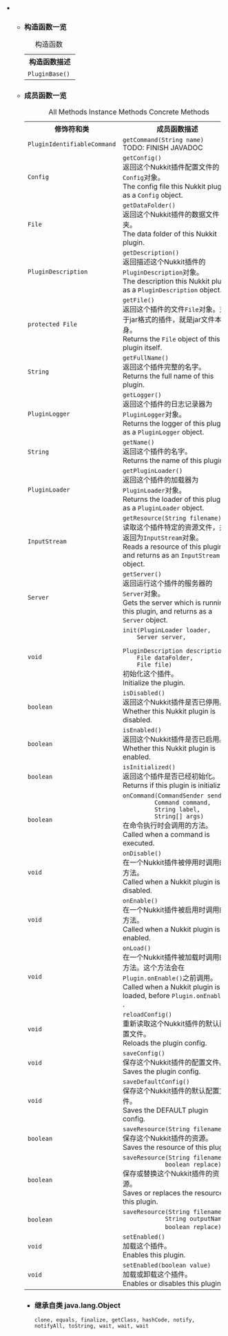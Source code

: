 <div class="summary">
<ul class="blockList">
<li class="blockList">
<!-- ======== CONSTRUCTOR SUMMARY ======== -->
<ul class="blockList">
<li class="blockList"><a name="constructor.summary">
<!--   -->
</a>
<h3>构造函数一览</h3>
<table class="memberSummary" border="0" cellpadding="3" cellspacing="0" summary="Constructor Summary table, listing constructors, and an explanation">
<caption><span>构造函数</span><span class="tabEnd"> </span></caption>
<tr>
<th>构造函数描述</th>
</tr>
<tr class="altColor">
<td class="colOne"><code><span class="memberNameLink"><a >PluginBase</a></span>()</code> </td>
</tr>
</table>
</li>
</ul>
<!-- ========== METHOD SUMMARY =========== -->
<ul class="blockList">
<li class="blockList"><a name="method.summary">
<!--   -->
</a>
<h3>成员函数一览</h3>
<table class="memberSummary" border="0" cellpadding="3" cellspacing="0" summary="Method Summary table, listing methods, and an explanation">
<caption><span id="t0" class="activeTableTab"><span>All Methods</span><span class="tabEnd"> </span></span><span id="t2" class="tableTab"><span><a >Instance Methods</a></span><span class="tabEnd"> </span></span><span id="t4" class="tableTab"><span><a >Concrete Methods</a></span><span class="tabEnd"> </span></span></caption>
<tr>
<th>修饰符和类</th>
<th>成员函数描述</th>
</tr>
<tr id="i0" class="altColor">
<td class="colFirst"><code><a  title="interface in cn.nukkit.command">PluginIdentifiableCommand</a></code></td>
<td class="colLast"><code><span class="memberNameLink"><a >getCommand</a></span>(<a  title="class or interface in java.lang">String</a> name)</code>
<div class="block">TODO: FINISH JAVADOC</div>
</td>
</tr>
<tr id="i1" class="rowColor">
<td class="colFirst"><code><a  title="class in cn.nukkit.utils">Config</a></code></td>
<td class="colLast"><code><span class="memberNameLink"><a >getConfig</a></span>()</code>
<div class="block">返回这个Nukkit插件配置文件的<a  title="class in cn.nukkit.utils"><code>Config</code></a>对象。<br/>
 The config file this Nukkit plugin as a <a  title="class in cn.nukkit.utils"><code>Config</code></a> object.</div>
</td>
</tr>
<tr id="i2" class="altColor">
<td class="colFirst"><code><a  title="class or interface in java.io">File</a></code></td>
<td class="colLast"><code><span class="memberNameLink"><a >getDataFolder</a></span>()</code>
<div class="block">返回这个Nukkit插件的数据文件夹。<br/>
 The data folder of this Nukkit plugin.</div>
</td>
</tr>
<tr id="i3" class="rowColor">
<td class="colFirst"><code><a  title="class in cn.nukkit.plugin">PluginDescription</a></code></td>
<td class="colLast"><code><span class="memberNameLink"><a >getDescription</a></span>()</code>
<div class="block">返回描述这个Nukkit插件的<a  title="class in cn.nukkit.plugin"><code>PluginDescription</code></a>对象。<br/>
 The description this Nukkit plugin as a <a  title="class in cn.nukkit.plugin"><code>PluginDescription</code></a> object.</div>
</td>
</tr>
<tr id="i4" class="altColor">
<td class="colFirst"><code>protected <a  title="class or interface in java.io">File</a></code></td>
<td class="colLast"><code><span class="memberNameLink"><a >getFile</a></span>()</code>
<div class="block">返回这个插件的文件<code>File</code>对象。对于jar格式的插件，就是jar文件本身。<br/>
 Returns the <code>File</code> object of this plugin itself.</div>
</td>
</tr>
<tr id="i5" class="rowColor">
<td class="colFirst"><code><a  title="class or interface in java.lang">String</a></code></td>
<td class="colLast"><code><span class="memberNameLink"><a >getFullName</a></span>()</code>
<div class="block">返回这个插件完整的名字。<br/>
 Returns the full name of this plugin.</div>
</td>
</tr>
<tr id="i6" class="altColor">
<td class="colFirst"><code><a  title="class in cn.nukkit.plugin">PluginLogger</a></code></td>
<td class="colLast"><code><span class="memberNameLink"><a >getLogger</a></span>()</code>
<div class="block">返回这个插件的日志记录器为<a  title="class in cn.nukkit.plugin"><code>PluginLogger</code></a>对象。<br/>
 Returns the logger of this plugin as a <a  title="class in cn.nukkit.plugin"><code>PluginLogger</code></a> object.</div>
</td>
</tr>
<tr id="i7" class="rowColor">
<td class="colFirst"><code><a  title="class or interface in java.lang">String</a></code></td>
<td class="colLast"><code><span class="memberNameLink"><a >getName</a></span>()</code>
<div class="block">返回这个插件的名字。<br/>
 Returns the name of this plugin.</div>
</td>
</tr>
<tr id="i8" class="altColor">
<td class="colFirst"><code><a  title="interface in cn.nukkit.plugin">PluginLoader</a></code></td>
<td class="colLast"><code><span class="memberNameLink"><a >getPluginLoader</a></span>()</code>
<div class="block">返回这个插件的加载器为<a  title="interface in cn.nukkit.plugin"><code>PluginLoader</code></a>对象。<br/>
 Returns the loader of this plugin as a <a  title="interface in cn.nukkit.plugin"><code>PluginLoader</code></a> object.</div>
</td>
</tr>
<tr id="i9" class="rowColor">
<td class="colFirst"><code><a  title="class or interface in java.io">InputStream</a></code></td>
<td class="colLast"><code><span class="memberNameLink"><a >getResource</a></span>(<a  title="class or interface in java.lang">String</a> filename)</code>
<div class="block">读取这个插件特定的资源文件，并返回为<code>InputStream</code>对象。<br/>
 Reads a resource of this plugin, and returns as an <code>InputStream</code> object.</div>
</td>
</tr>
<tr id="i10" class="altColor">
<td class="colFirst"><code><a  title="class in cn.nukkit">Server</a></code></td>
<td class="colLast"><code><span class="memberNameLink"><a >getServer</a></span>()</code>
<div class="block">返回运行这个插件的服务器的<a  title="class in cn.nukkit"><code>Server</code></a>对象。<br/>
 Gets the server which is running this plugin, and returns as a <a  title="class in cn.nukkit"><code>Server</code></a> object.</div>
</td>
</tr>
<tr id="i11" class="rowColor">
<td class="colFirst"><code>void</code></td>
<td class="colLast"><code><span class="memberNameLink"><a >init</a></span>(<a  title="interface in cn.nukkit.plugin">PluginLoader</a> loader,
    <a  title="class in cn.nukkit">Server</a> server,
    <a  title="class in cn.nukkit.plugin">PluginDescription</a> description,
    <a  title="class or interface in java.io">File</a> dataFolder,
    <a  title="class or interface in java.io">File</a> file)</code>
<div class="block">初始化这个插件。<br/>
 Initialize the plugin.</div>
</td>
</tr>
<tr id="i12" class="altColor">
<td class="colFirst"><code>boolean</code></td>
<td class="colLast"><code><span class="memberNameLink"><a >isDisabled</a></span>()</code>
<div class="block">返回这个Nukkit插件是否已停用。<br/>
 Whether this Nukkit plugin is disabled.</div>
</td>
</tr>
<tr id="i13" class="rowColor">
<td class="colFirst"><code>boolean</code></td>
<td class="colLast"><code><span class="memberNameLink"><a >isEnabled</a></span>()</code>
<div class="block">返回这个Nukkit插件是否已启用。<br/>
 Whether this Nukkit plugin is enabled.</div>
</td>
</tr>
<tr id="i14" class="altColor">
<td class="colFirst"><code>boolean</code></td>
<td class="colLast"><code><span class="memberNameLink"><a >isInitialized</a></span>()</code>
<div class="block">返回这个插件是否已经初始化。<br/>
 Returns if this plugin is initialized.</div>
</td>
</tr>
<tr id="i15" class="rowColor">
<td class="colFirst"><code>boolean</code></td>
<td class="colLast"><code><span class="memberNameLink"><a >onCommand</a></span>(<a  title="interface in cn.nukkit.command">CommandSender</a> sender,
         <a  title="class in cn.nukkit.command">Command</a> command,
         <a  title="class or interface in java.lang">String</a> label,
         <a  title="class or interface in java.lang">String</a>[] args)</code>
<div class="block">在命令执行时会调用的方法。<br/>
 Called when a command is executed.</div>
</td>
</tr>
<tr id="i16" class="altColor">
<td class="colFirst"><code>void</code></td>
<td class="colLast"><code><span class="memberNameLink"><a >onDisable</a></span>()</code>
<div class="block">在一个Nukkit插件被停用时调用的方法。<br/>
 Called when a Nukkit plugin is disabled.</div>
</td>
</tr>
<tr id="i17" class="rowColor">
<td class="colFirst"><code>void</code></td>
<td class="colLast"><code><span class="memberNameLink"><a >onEnable</a></span>()</code>
<div class="block">在一个Nukkit插件被启用时调用的方法。<br/>
 Called when a Nukkit plugin is enabled.</div>
</td>
</tr>
<tr id="i18" class="altColor">
<td class="colFirst"><code>void</code></td>
<td class="colLast"><code><span class="memberNameLink"><a >onLoad</a></span>()</code>
<div class="block">在一个Nukkit插件被加载时调用的方法。这个方法会在<a ><code>Plugin.onEnable()</code></a>之前调用。<br/>
 Called when a Nukkit plugin is loaded, before <a ><code>Plugin.onEnable()</code></a> .</div>
</td>
</tr>
<tr id="i19" class="rowColor">
<td class="colFirst"><code>void</code></td>
<td class="colLast"><code><span class="memberNameLink"><a >reloadConfig</a></span>()</code>
<div class="block">重新读取这个Nukkit插件的默认配置文件。<br/>
 Reloads the plugin config.</div>
</td>
</tr>
<tr id="i20" class="altColor">
<td class="colFirst"><code>void</code></td>
<td class="colLast"><code><span class="memberNameLink"><a >saveConfig</a></span>()</code>
<div class="block">保存这个Nukkit插件的配置文件。<br/>
 Saves the plugin config.</div>
</td>
</tr>
<tr id="i21" class="rowColor">
<td class="colFirst"><code>void</code></td>
<td class="colLast"><code><span class="memberNameLink"><a >saveDefaultConfig</a></span>()</code>
<div class="block">保存这个Nukkit插件的默认配置文件。<br/>
 Saves the DEFAULT plugin config.</div>
</td>
</tr>
<tr id="i22" class="altColor">
<td class="colFirst"><code>boolean</code></td>
<td class="colLast"><code><span class="memberNameLink"><a >saveResource</a></span>(<a  title="class or interface in java.lang">String</a> filename)</code>
<div class="block">保存这个Nukkit插件的资源。<br/>
 Saves the resource of this plugin.</div>
</td>
</tr>
<tr id="i23" class="rowColor">
<td class="colFirst"><code>boolean</code></td>
<td class="colLast"><code><span class="memberNameLink"><a >saveResource</a></span>(<a  title="class or interface in java.lang">String</a> filename,
            boolean replace)</code>
<div class="block">保存或替换这个Nukkit插件的资源。<br/>
 Saves or replaces the resource of this plugin.</div>
</td>
</tr>
<tr id="i24" class="altColor">
<td class="colFirst"><code>boolean</code></td>
<td class="colLast"><code><span class="memberNameLink"><a >saveResource</a></span>(<a  title="class or interface in java.lang">String</a> filename,
            <a  title="class or interface in java.lang">String</a> outputName,
            boolean replace)</code> </td>
</tr>
<tr id="i25" class="rowColor">
<td class="colFirst"><code>void</code></td>
<td class="colLast"><code><span class="memberNameLink"><a >setEnabled</a></span>()</code>
<div class="block">加载这个插件。<br/>
 Enables this plugin.</div>
</td>
</tr>
<tr id="i26" class="altColor">
<td class="colFirst"><code>void</code></td>
<td class="colLast"><code><span class="memberNameLink"><a >setEnabled</a></span>(boolean value)</code>
<div class="block">加载或卸载这个插件。<br/>
 Enables or disables this plugin.</div>
</td>
</tr>
</table>
<ul class="blockList">
<li class="blockList"><a name="methods.inherited.from.class.java.lang.Object">
<!--   -->
</a>
<h3>继承自类 java.lang.<a  title="class or interface in java.lang">Object</a></h3>
<code><a  title="class or interface in java.lang">clone</a>, <a  title="class or interface in java.lang">equals</a>, <a  title="class or interface in java.lang">finalize</a>, <a  title="class or interface in java.lang">getClass</a>, <a  title="class or interface in java.lang">hashCode</a>, <a  title="class or interface in java.lang">notify</a>, <a  title="class or interface in java.lang">notifyAll</a>, <a  title="class or interface in java.lang">toString</a>, <a  title="class or interface in java.lang">wait</a>, <a  title="class or interface in java.lang">wait</a>, <a  title="class or interface in java.lang">wait</a></code></li>
</ul>
</li>
</ul>
</li>
</ul>
</div>
